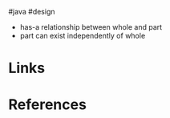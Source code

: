 #java #design

- has-a relationship between whole and part
- part can exist independently of whole

# Links

# References